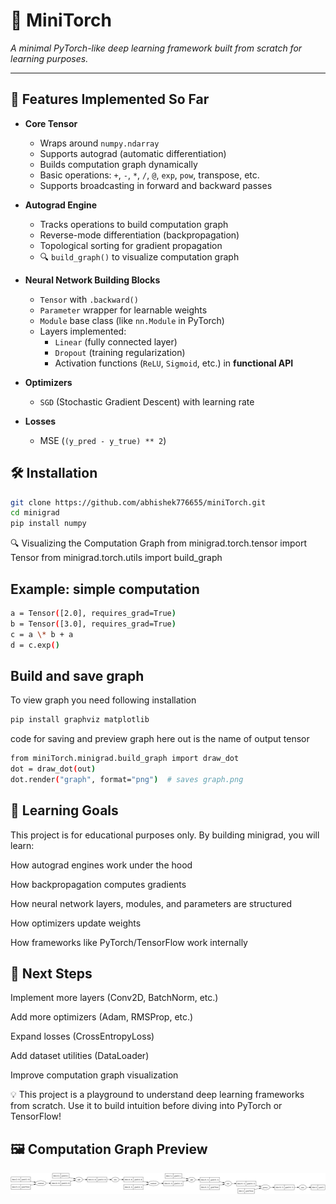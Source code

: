 # 🧠 MiniTorch

_A minimal PyTorch-like deep learning framework built from scratch for learning purposes._

---

## 🚀 Features Implemented So Far

- **Core Tensor**

  - Wraps around `numpy.ndarray`
  - Supports autograd (automatic differentiation)
  - Builds computation graph dynamically
  - Basic operations: `+`, `-`, `*`, `/`, `@`, `exp`, `pow`, transpose, etc.
  - Supports broadcasting in forward and backward passes

- **Autograd Engine**

  - Tracks operations to build computation graph
  - Reverse-mode differentiation (backpropagation)
  - Topological sorting for gradient propagation
  - 🔍 `build_graph()` to visualize computation graph

- **Neural Network Building Blocks**

  - `Tensor` with `.backward()`
  - `Parameter` wrapper for learnable weights
  - `Module` base class (like `nn.Module` in PyTorch)
  - Layers implemented:
    - `Linear` (fully connected layer)
    - `Dropout` (training regularization)
    - Activation functions (`ReLU`, `Sigmoid`, etc.) in **functional API**

- **Optimizers**

  - `SGD` (Stochastic Gradient Descent) with learning rate

- **Losses**
  - MSE (`(y_pred - y_true) ** 2`)

## 🛠️ Installation

```bash
git clone https://github.com/abhishek776655/miniTorch.git
cd minigrad
pip install numpy
```

🔍 Visualizing the Computation Graph
from minigrad.torch.tensor import Tensor
from minigrad.torch.utils import build_graph

## Example: simple computation

```bash
a = Tensor([2.0], requires_grad=True)
b = Tensor([3.0], requires_grad=True)
c = a \* b + a
d = c.exp()
```

## Build and save graph

To view graph you need following installation

```bash
pip install graphviz matplotlib
```

code for saving and preview graph
here out is the name of output tensor

```bash
from miniTorch.minigrad.build_graph import draw_dot
dot = draw_dot(out)
dot.render("graph", format="png")  # saves graph.png
```

## 🎯 Learning Goals

This project is for educational purposes only.
By building minigrad, you will learn:

How autograd engines work under the hood

How backpropagation computes gradients

How neural network layers, modules, and parameters are structured

How optimizers update weights

How frameworks like PyTorch/TensorFlow work internally

## 📌 Next Steps

Implement more layers (Conv2D, BatchNorm, etc.)

Add more optimizers (Adam, RMSProp, etc.)

Expand losses (CrossEntropyLoss)

Add dataset utilities (DataLoader)

Improve computation graph visualization

💡 This project is a playground to understand deep learning frameworks from scratch. Use it to build intuition before diving into PyTorch or TensorFlow!

## 🖼️ Computation Graph Preview

![Computation Graph Example](examples/graph.png)
